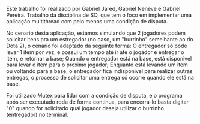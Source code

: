 Este trabalho foi realizado por Gabriel Jared, Gabriel Neneve e Gabriel Pereira.
Trabalho da disciplina de SO, que tem o foco em implementar uma aplicação multithread com pelo menos uma condição de disputa.

No cenario desta aplicação, estamos simulando que 2 jogadores podem solicitar itens pra um estregador (no caso, um "burrinho" semelhante ao do Dota 2), o cenario foi adaptado da seguinte forma: 
  O entregador só pode levar 1 item por vez, e possui um tempo até ir ate o jogador e entregar o item, e retornar a base;
  Quando o entregador está na base, está disponivel para levar o item para o proximo jogador;
  Enquanto está levando um item ou voltando para a base, o entregador fica indisponivel para realizar outras entregas, o processo de solicitar uma entrega só ocorre quando ele está na base.

Foi utilizado Mutex para lidar com a condição de disputa, e o programa após ser executado roda de forma continua, para encerra-lo basta digitar "0" quando for solicitado qual jogador deseja utilizar o burrinho (entregador) no terminal.
